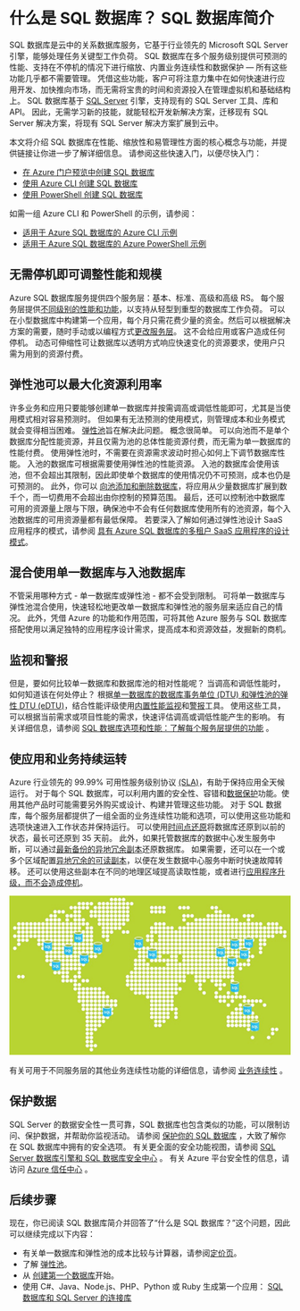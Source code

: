 <properties
    pageTitle="什么是 Azure SQL 数据库服务？ | Azure"
    description="获取 SQL 数据库简介：Microsoft 在云中的关系数据库管理系统 (RDBMS) 的技术详细信息与功能。"
    keywords="SQL 简介, 什么是 SQL 数据库"
    services="sql-database"
    documentationcenter=""
    author="shontnew"
    manager="jhubbard"
    editor="cgronlun"
    translationtype="Human Translation" />
<tags
    ms.assetid="c561f600-a292-4e3b-b1d4-8ab89b81db48"
    ms.service="sql-database"
    ms.custom="overview"
    ms.devlang="na"
    ms.topic="get-started-article"
    ms.tgt_pltfrm="na"
    ms.workload="data-management"
    ms.date="03/17/2017"
    wacn.date="04/17/2017"
    ms.author="shkurhek"
    ms.sourcegitcommit="7cc8d7b9c616d399509cd9dbdd155b0e9a7987a8"
    ms.openlocfilehash="3446dd832f0d0087c111e1b4d02adc09bbbc72f7"
    ms.lasthandoff="04/07/2017" />

# <a name="what-is-sql-database-introduction-to-sql-database"></a>什么是 SQL 数据库？ SQL 数据库简介
SQL 数据库是云中的关系数据库服务，它基于行业领先的 Microsoft SQL Server 引擎，能够处理任务关键型工作负荷。 SQL 数据库在多个服务级别提供可预测的性能、支持在不停机的情况下进行缩放、内置业务连续性和数据保护 — 所有这些功能几乎都不需要管理。 凭借这些功能，客户可将注意力集中在如何快速进行应用开发、加快推向市场，而无需将宝贵的时间和资源投入在管理虚拟机和基础结构上。 SQL 数据库基于 [SQL Server](https://msdn.microsoft.com/zh-cn/library/bb545450.aspx) 引擎，支持现有的 SQL Server 工具、库和 API。 因此，无需学习新的技能，就能轻松开发新解决方案，迁移现有 SQL Server 解决方案，将现有 SQL Server 解决方案扩展到云中。

本文将介绍 SQL 数据库在性能、缩放性和易管理性方面的核心概念与功能，并提供链接让你进一步了解详细信息。 请参阅这些快速入门，以便尽快入门：

 - [在 Azure 门户预览中创建 SQL 数据库](/documentation/articles/sql-database-get-started-portal/)  
 - [使用 Azure CLI 创建 SQL 数据库](/documentation/articles/sql-database-get-started-cli/)
 - [使用 PowerShell 创建 SQL 数据库](/documentation/articles/sql-database-get-started-powershell/)

如需一组 Azure CLI 和 PowerShell 的示例，请参阅：

 - [适用于 Azure SQL 数据库的 Azure CLI 示例](/documentation/articles/sql-database-cli-samples/)
 - [适用于 Azure SQL 数据库的 Azure PowerShell 示例](/documentation/articles/sql-database-powershell-samples/)

## <a name="adjust-performance-and-scale-without-downtime"></a>无需停机即可调整性能和规模
Azure SQL 数据库服务提供四个服务层：基本、标准、高级和高级 RS。 每个服务层提供[不同级别的性能和功能](/documentation/articles/sql-database-service-tiers/)，以支持从轻型到重型的数据库工作负荷。 可以在小型数据库中构建第一个应用，每个月只需花费少量的资金。然后可以根据解决方案的需要，随时手动或以编程方式[更改服务层](/documentation/articles/sql-database-service-tiers/)。 这不会给应用或客户造成任何停机。 动态可伸缩性可让数据库以透明方式响应快速变化的资源要求，使用户只需为用到的资源付费。

## <a name="elastic-pools-to-maximize-resource-utilization"></a>弹性池可以最大化资源利用率
许多业务和应用只要能够创建单一数据库并按需调高或调低性能即可，尤其是当使用模式相对容易预测时。 但如果有无法预测的使用模式，则管理成本和业务模式就会变得相当困难。 [弹性池](/documentation/articles/sql-database-elastic-pool/)旨在解决此问题。 概念很简单。 可以向池而不是单个数据库分配性能资源，并且仅需为池的总体性能资源付费，而无需为单一数据库的性能付费。 使用弹性池时，不需要在资源需求波动时担心如何上下调节数据库性能。 入池的数据库可根据需要使用弹性池的性能资源。 入池的数据库会使用该池，但不会超出其限制，因此即使单个数据库的使用情况仍不可预测，成本也仍是可预测的。 此外，你可以 [向池添加和删除数据库](/documentation/articles/sql-database-elastic-pool-manage-portal/)，将应用从少量数据库扩展到数千个，而一切费用不会超出由你控制的预算范围。 最后，还可以控制池中数据库可用的资源量上限与下限，确保池中不会有任何数据库使用所有的池资源，每个入池数据库的可用资源量都有最低保障。 若要深入了解如何通过弹性池设计 SaaS 应用程序的模式，请参阅 [具有 Azure SQL 数据库的多租户 SaaS 应用程序的设计模式](/documentation/articles/sql-database-design-patterns-multi-tenancy-saas-applications/)。

## <a name="blend-single-databases-with-pooled-databases"></a>混合使用单一数据库与入池数据库
不管采用哪种方式 - 单一数据库或弹性池 - 都不会受到限制。 可将单一数据库与弹性池混合使用，快速轻松地更改单一数据库和弹性池的服务层来适应自己的情况。 此外，凭借 Azure 的功能和作用范围，可将其他 Azure 服务与 SQL 数据库搭配使用以满足独特的应用程序设计需求，提高成本和资源效益，发掘新的商机。

## <a name="monitoring-and-alerting"></a>监视和警报
但是，要如何比较单一数据库和数据库池的相对性能呢？ 当调高和调低性能时，如何知道该在何处停止？ 根据[单一数据库的数据库事务单位 (DTU) 和弹性池的弹性 DTU (eDTU)](/documentation/articles/sql-database-what-is-a-dtu/)，结合性能评级使用[内置性能监视](/documentation/articles/sql-database-performance/)和[警报](/documentation/articles/sql-database-insights-alerts-portal/)工具。 使用这些工具，可以根据当前需求或项目性能的需求，快速评估调高或调低性能产生的影响。 有关详细信息，请参阅 [SQL 数据库选项和性能：了解每个服务层提供的功能](/documentation/articles/sql-database-service-tiers/) 。

## <a name="keep-your-app-and-business-running"></a>使应用和业务持续运转
Azure 行业领先的 99.99% 可用性服务级别协议 [(SLA)](/support/legal/sla/)，有助于保持应用全天候运行。 对于每个 SQL 数据库，可以利用内置的安全性、容错和[数据保护](/documentation/articles/sql-database-automated-backups/)功能。使用其他产品时可能需要另外购买或设计、构建并管理这些功能。 对于 SQL 数据库，每个服务层都提供了一组全面的业务连续性功能和选项，可以使用这些功能和选项快速进入工作状态并保持运行。 可以使用[时间点还原](/documentation/articles/sql-database-recovery-using-backups/)将数据库还原到以前的状态，最长可还原到 35 天前。 此外，如果托管数据库的数据中心发生服务中断，可以通过[最新备份的异地冗余副本](/documentation/articles/sql-database-recovery-using-backups/)还原数据库。 如果需要，还可以在一个或多个区域配置[异地冗余的可读副本](/documentation/articles/sql-database-geo-replication-overview/)，以便在发生数据中心服务中断时快速故障转移。 还可以使用这些副本在不同的地理区域提高读取性能，或者进行[应用程序升级，而不会造成停机](/documentation/articles/sql-database-manage-application-rolling-upgrade/)。 

![SQL 数据库异地复制](./media/sql-database-technical-overview/azure_sqldb_map.png)

有关可用于不同服务层的其他业务连续性功能的详细信息，请参阅 [业务连续性](/documentation/articles/sql-database-business-continuity/) 。

## <a name="secure-your-data"></a>保护数据
SQL Server 的数据安全性一贯可靠，SQL 数据库也包含类似的功能，可以限制访问、保护数据，并帮助你监视活动。 请参阅 [保护你的 SQL 数据库](/documentation/articles/sql-database-security-overview/) ，大致了解你在 SQL 数据库中拥有的安全选项。 有关更全面的安全功能视图，请参阅 [SQL Server 数据库引擎和 SQL 数据库安全中心](https://msdn.microsoft.com/zh-cn/library/bb510589) 。 有关 Azure 平台安全性的信息，请访问 [Azure 信任中心](https://www.trustcenter.cn/zh-cn/) 。

## <a name="next-steps"></a>后续步骤
现在，你已阅读 SQL 数据库简介并回答了“什么是 SQL 数据库？”这个问题，因此可以继续完成以下内容：

* 有关单一数据库和弹性池的成本比较与计算器，请参阅[定价页](/pricing/details/sql-database/)。
* 了解 [弹性池](/documentation/articles/sql-database-elastic-pool/)。
* 从 [创建第一个数据库](/documentation/articles/sql-database-get-started/)开始。
* 使用 C#、Java、Node.js、PHP、Python 或 Ruby 生成第一个应用： [SQL 数据库和 SQL Server 的连接库](/documentation/articles/sql-database-libraries/)
<!--Update_Description: add get started index at the beginning-->